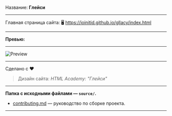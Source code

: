 Название: **Глейси**

------------

Главная страница сайта: 🖥️ https://ioinitid.github.io/gllacy/index.html

------------

**Превью:**

------------

![Preview](preview.jpg "Preview")

------------

Сделано с ❤️
> Дизайн сайта: *HTML Academy: "Глейси"*

------------

**Папка с исходными файлами — `source/`.**

- [contributing.md](contributing.md) — руководство по сборке проекта.

------------

